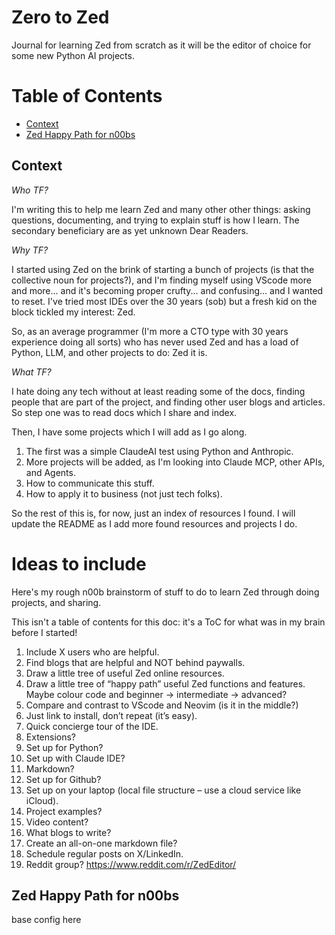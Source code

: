 # Zero to Zed

Journal for learning Zed from scratch as it will be the editor of choice for some new Python AI projects.

# Table of Contents
- [Context](#context)
- [Zed Happy Path for n00bs](#zed-happy-path-for-n00bs)

## Context

*Who TF?*

I'm writing this to help me learn Zed and many other other things: asking questions, documenting, and trying to explain stuff is how I learn. The secondary beneficiary are as yet unknown Dear Readers.

*Why TF?*

I started using Zed on the brink of starting a bunch of projects (is that the collective noun for projects?), and I'm finding myself using VScode more and more... and it's becoming proper crufty... and confusing... and I wanted to reset. I've tried most IDEs over the 30 years (sob) but a fresh kid on the block tickled my interest: Zed.

So, as an average programmer (I'm more a CTO type with 30 years experience doing all sorts) who has never used Zed and has a load of Python, LLM, and other projects to do: Zed it is.

*What TF?*

I hate doing any tech without at least reading some of the docs, finding people that are part of the project, and finding other user blogs and articles. So step one was to read docs which I share and index.

Then, I have some projects which I will add as I go along.

1. The first was a simple ClaudeAI test using Python and Anthropic.
2. More projects will be added, as I'm looking into Claude MCP, other APIs, and Agents.
3. How to communicate this stuff.
4. How to apply it to business (not just tech folks).

So the rest of this is, for now, just an index of resources I found. I will update the README as I add more found resources and projects I do.

# Ideas to include

Here's my rough n00b brainstorm of stuff to do to learn Zed through doing projects, and sharing.

This isn't a table of contents for this doc: it's a ToC for what was in my brain before I started!

1. Include X users who are helpful.
2. Find blogs that are helpful and NOT behind paywalls.
3. Draw a little tree of useful Zed online resources.
4. Draw a little tree of “happy path” useful Zed functions and features. Maybe colour code and beginner -> intermediate -> advanced?
5. Compare and contrast to VScode and Neovim (is it in the middle?)
6. Just link to install, don’t repeat (it’s easy).
7. Quick concierge tour of the IDE.
8. Extensions?
9. Set up for Python?
10. Set up with Claude IDE?
11. Markdown?
12. Set up for Github?
13. Set up on your laptop (local file structure – use a cloud service like iCloud).
14. Project examples?
15. Video content?
16. What blogs to write?
17. Create an all-on-one markdown file?
18. Schedule regular posts on X/LinkedIn.
19. Reddit group? https://www.reddit.com/r/ZedEditor/

## Zed Happy Path for n00bs

base config here

